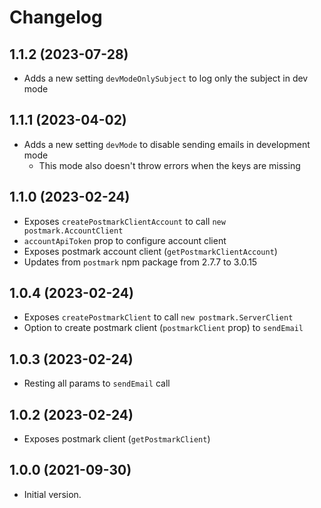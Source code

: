 # Changelog

## 1.1.2 (2023-07-28)

- Adds a new setting `devModeOnlySubject` to log only the subject in dev mode

## 1.1.1 (2023-04-02)

- Adds a new setting `devMode` to disable sending emails in development mode
  - This mode also doesn't throw errors when the keys are missing

## 1.1.0 (2023-02-24)

- Exposes `createPostmarkClientAccount` to call `new postmark.AccountClient`
- `accountApiToken` prop to configure account client
- Exposes postmark account client (`getPostmarkClientAccount`)
- Updates from `postmark` npm package from 2.7.7 to 3.0.15

## 1.0.4 (2023-02-24)

- Exposes `createPostmarkClient` to call `new postmark.ServerClient`
- Option to create postmark client (`postmarkClient` prop) to `sendEmail`

## 1.0.3 (2023-02-24)

- Resting all params to `sendEmail` call

## 1.0.2 (2023-02-24)

- Exposes postmark client (`getPostmarkClient`)

## 1.0.0 (2021-09-30)

- Initial version.
